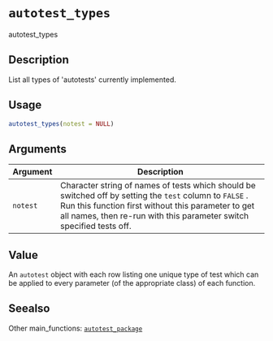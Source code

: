 # `autotest_types`

autotest_types


## Description

List all types of 'autotests' currently implemented.


## Usage

```r
autotest_types(notest = NULL)
```


## Arguments

Argument      |Description
------------- |----------------
`notest`     |     Character string of names of tests which should be switched off by setting the `test` column to `FALSE` . Run this function first without this parameter to get all names, then re-run with this parameter switch specified tests off.


## Value

An `autotest` object with each row listing one unique type of test
 which can be applied to every parameter (of the appropriate class) of each
 function.


## Seealso

Other main_functions:
 [`autotest_package`](#autotestpackage)


